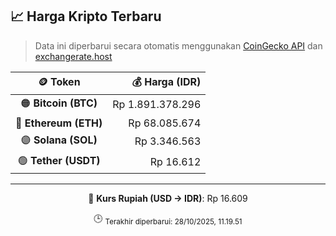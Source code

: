 

<!-- HARGA_KRIPTO -->
## 📈 Harga Kripto Terbaru

> Data ini diperbarui secara otomatis menggunakan [CoinGecko API](https://www.coingecko.com/) dan [exchangerate.host](https://exchangerate.host/)

<div align="center">

| 🪙 Token | 💰 Harga (IDR) |
|:------:|---------------:|
| 🟠 **Bitcoin (BTC)**   | Rp 1.891.378.296 |
| 🔵 **Ethereum (ETH)**  | Rp 68.085.674 |
| 🟣 **Solana (SOL)**    | Rp 3.346.563 |
| 🟢 **Tether (USDT)**   | Rp 16.612 |

---

💱 **Kurs Rupiah (USD → IDR)**: Rp 16.609

🕒 <sub>Terakhir diperbarui: 28/10/2025, 11.19.51</sub>

</div>
<!-- /HARGA_KRIPTO -->